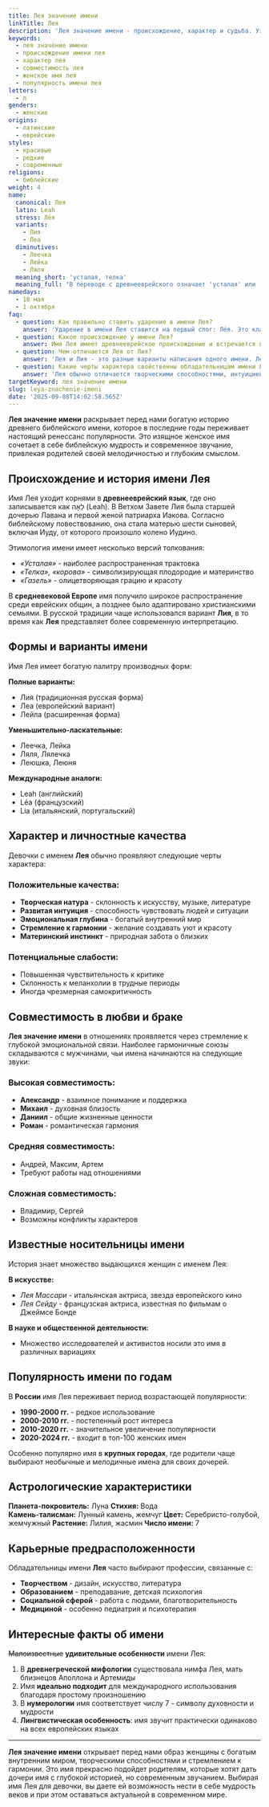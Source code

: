 ```yaml
---
title: Лея значение имени
linkTitle: Лея
description: 'Лея значение имени - происхождение, характер и судьба. Узнайте все о красивом женском имени Лея, его истории и влиянии на личность.'
keywords:
  - лея значение имени
  - происхождение имени лея
  - характер лея
  - совместимость лея
  - женское имя лея
  - популярность имени лея
letters:
  - л
genders:
  - женские
origins:
  - латинские
  - еврейские
styles:
  - красивые
  - редкие
  - современные
religions:
  - библейские
weight: 4
name:
  canonical: Лея
  latin: Leah
  stress: Ле́я
  variants:
    - Лия
    - Леа
  diminutives:
    - Леечка
    - Лейка
    - Ляля
  meaning_short: 'усталая, телка'
  meaning_full: "В переводе с древнееврейского означает 'усталая' или 'телка', также может трактоваться как 'газель'"
namedays:
  - 18 мая
  - 1 октября
faq:
  - question: Как правильно ставить ударение в имени Лея?
    answer: 'Ударение в имени Лея ставится на первый слог: Ле́я. Это классический вариант произношения, принятый в русском языке.'
  - question: Какое происхождение у имени Лея?
    answer: Имя Лея имеет древнееврейское происхождение и встречается в Ветхом Завете. Лия была старшей дочерью Лавана и первой женой Иакова.
  - question: Чем отличается Лея от Лия?
    answer: 'Лея и Лия - это разные варианты написания одного имени. Лея - более современная адаптация, Лия - традиционная библейская форма.'
  - question: Какие черты характера свойственны обладательницам имени Лея?
    answer: 'Лея обычно отличается творческими способностями, интуицией, эмоциональностью и стремлением к гармонии в отношениях.'
targetKeyword: лея значение имени
slug: leya-znachenie-imeni
date: '2025-09-08T14:02:58.565Z'
---
```


**Лея значение имени** раскрывает перед нами богатую историю древнего библейского имени, которое в последние годы переживает настоящий ренессанс популярности. Это изящное женское имя сочетает в себе библейскую мудрость и современное звучание, привлекая родителей своей мелодичностью и глубоким смыслом.

## Происхождение и история имени Лея

Имя Лея уходит корнями в **древнееврейский язык**, где оно записывается как לֵאָה (Leah). В Ветхом Завете Лия была старшей дочерью Лавана и первой женой патриарха Иакова. Согласно библейскому повествованию, она стала матерью шести сыновей, включая Иуду, от которого произошло колено Иудино.

Этимология имени имеет несколько версий толкования:

- _«Усталая»_ - наиболее распространенная трактовка
- _«Телка», «корова»_ - символизирующая плодородие и материнство
- _«Газель»_ - олицетворяющая грацию и красоту

В **средневековой Европе** имя получило широкое распространение среди еврейских общин, а позднее было адаптировано христианскими семьями. В русской традиции чаще использовался вариант **Лия**, в то время как **Лея** представляет более современную интерпретацию.

## Формы и варианты имени

Имя Лея имеет богатую палитру производных форм:

**Полные варианты:**

- Лия (традиционная русская форма)
- Леа (европейский вариант)
- Лейла (расширенная форма)

**Уменьшительно-ласкательные:**

- Леечка, Лейка
- Ляля, Лялечка
- Леюшка, Леюня

**Международные аналоги:**

- Leah (английский)
- Léa (французский)
- Lia (итальянский, португальский)

## Характер и личностные качества

Девочки с именем **Лея** обычно проявляют следующие черты характера:

### Положительные качества:

- **Творческая натура** - склонность к искусству, музыке, литературе
- **Развитая интуиция** - способность чувствовать людей и ситуации
- **Эмоциональная глубина** - богатый внутренний мир
- **Стремление к гармонии** - желание создавать уют и красоту
- **Материнский инстинкт** - природная забота о близких

### Потенциальные слабости:

- Повышенная чувствительность к критике
- Склонность к меланхолии в трудные периоды
- Иногда чрезмерная самокритичность

## Совместимость в любви и браке

**Лея значение имени** в отношениях проявляется через стремление к глубокой эмоциональной связи. Наиболее гармоничные союзы складываются с мужчинами, чьи имена начинаются на следующие звуки:

### Высокая совместимость:

- **Александр** - взаимное понимание и поддержка
- **Михаил** - духовная близость
- **Даниил** - общие жизненные ценности
- **Роман** - романтическая гармония

### Средняя совместимость:

- Андрей, Максим, Артем
- Требуют работы над отношениями

### Сложная совместимость:

- Владимир, Сергей
- Возможны конфликты характеров

## Известные носительницы имени

История знает множество выдающихся женщин с именем Лея:

**В искусстве:**

- _Лея Массари_ - итальянская актриса, звезда европейского кино
- _Лея Сейду_ - французская актриса, известная по фильмам о Джеймсе Бонде

**В науке и общественной деятельности:**

- Множество исследователей и активистов носили это имя в различных вариациях

## Популярность имени по годам

В **России** имя Лея переживает период возрастающей популярности:

- **1990-2000 гг.** - редкое использование
- **2000-2010 гг.** - постепенный рост интереса
- **2010-2020 гг.** - значительное увеличение популярности
- **2020-2024 гг.** - входит в топ-100 женских имен

Особенно популярно имя в **крупных городах**, где родители чаще выбирают необычные и мелодичные имена для своих дочерей.

## Астрологические характеристики

**Планета-покровитель:** Луна
**Стихия:** Вода  
**Камень-талисман:** Лунный камень, жемчуг
**Цвет:** Серебристо-голубой, жемчужный
**Растение:** Лилия, жасмин
**Число имени:** 7

## Карьерные предрасположенности

Обладательницы имени **Лея** часто выбирают профессии, связанные с:

- **Творчеством** - дизайн, искусство, литература
- **Образованием** - преподавание, детская психология
- **Социальной сферой** - работа с людьми, благотворительность
- **Медициной** - особенно педиатрия и психотерапия

## Интересные факты об имени

~~Малоизвестные~~ **удивительные особенности** имени Лея:

1. В **древнегреческой мифологии** существовала нимфа Лея, мать близнецов Аполлона и Артемиды
2. Имя **идеально подходит** для международного использования благодаря простому произношению
3. В **нумерологии** имя соответствует числу 7 - символу духовности и мудрости
4. **Лингвистическая особенность**: имя звучит практически одинаково на всех европейских языках

---

**Лея значение имени** открывает перед нами образ женщины с богатым внутренним миром, творческими способностями и стремлением к гармонии. Это имя прекрасно подойдет родителям, которые хотят дать дочери имя с глубокой историей, но современным звучанием. Выбирая имя Лея для девочки, вы даете ей возможность нести в себе мудрость веков и при этом оставаться актуальной в современном мире.
